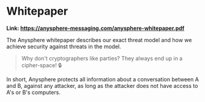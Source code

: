 # Whitepaper

**Link: https://anysphere-messaging.com/anysphere-whitepaper.pdf**

The Anysphere whitepaper describes our exact threat model and how we achieve security against threats in the model.

> Why don't cryptographers like parties? 
> They always end up in a cipher-space! 🔒

In short, Anysphere protects all information about a conversation between A and B, against any attacker, as long as the attacker does not have access to A's or B's computers.
